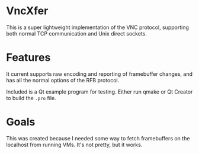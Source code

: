 # VncXfer

This is a super lightweight implementation of the VNC protocol, supporting both normal TCP communication and Unix direct sockets.

# Features

It current supports raw encoding and reporting of framebuffer changes, and has all the normal options of the RFB protocol.

Included is a Qt example program for testing. Either run qmake or Qt Creator to build the `.pro` file.

# Goals

This was created because I needed some way to fetch framebuffers on the localhost from running VMs. It's not pretty, but it works.
